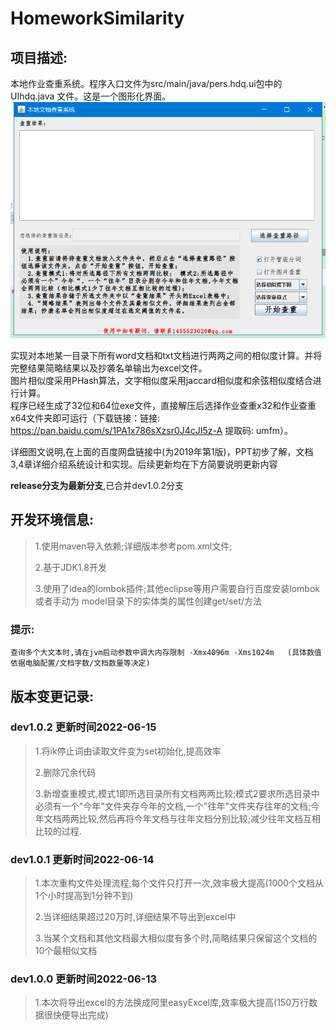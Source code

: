 # HomeworkSimilarity

## 项目描述:

本地作业查重系统。程序入口文件为src/main/java/pers.hdq.ui包中的UIhdq.java 文件。这是一个图形化界面。
![](src/main/resources/界面.png)

实现对本地某一目录下所有word文档和txt文档进行两两之间的相似度计算。并将完整结果简略结果以及抄袭名单输出为excel文件。  
图片相似度采用PHash算法，文字相似度采用jaccard相似度和余弦相似度结合进行计算。  
程序已经生成了32位和64位exe文件，直接解压后选择作业查重x32和作业查重x64文件夹即可运行（下载链接：链接: https://pan.baidu.com/s/1PA1x786sXzsr0J4cJI5z-A 提取码: umfm）。

详细图文说明,在上面的百度网盘链接中(为2019年第1版)，PPT初步了解，文档3,4章详细介绍系统设计和实现。后续更新均在下方简要说明更新内容

**release分支为最新分支**,已合并dev1.0.2分支

## 开发环境信息:

> 1.使用maven导入依赖;详细版本参考pom.xml文件;
>
> 2.基于JDK1.8开发
>
> 3.使用了idea的lombok插件;其他eclipse等用户需要自行百度安装lombok 或者手动为 model目录下的实体类的属性创建get/set/方法

### 提示:

    查询多个大文本时,请在jvm启动参数中调大内存限制 -Xmx4096m -Xms1024m   (具体数值依据电脑配置/文档字数/文档数量等决定)

## 版本变更记录:

### dev1.0.2 更新时间2022-06-15

> 1.将ik停止词由读取文件变为set初始化,提高效率
>
> 2.删除冗余代码
>
> 3.新增查重模式,模式1即所选目录所有文档两两比较;模式2要求所选目录中必须有一个"今年"文件夹存今年的文档,一个"往年"文件夹存往年的文档;今年文档两两比较,然后再将今年文档与往年文档分别比较;减少往年文档互相比较的过程.

### dev1.0.1 更新时间2022-06-14

> 1.本次重构文件处理流程,每个文件只打开一次,效率极大提高(1000个文档从1个小时提高到1分钟不到)
>
> 2.当详细结果超过20万时,详细结果不导出到excel中
>
> 3.当某个文档和其他文档最大相似度有多个时,简略结果只保留这个文档的10个最相似文档

### dev1.0.0 更新时间2022-06-13

> 1.本次将导出excel的方法换成阿里easyExcel库,效率极大提高(150万行数据很快便导出完成)

